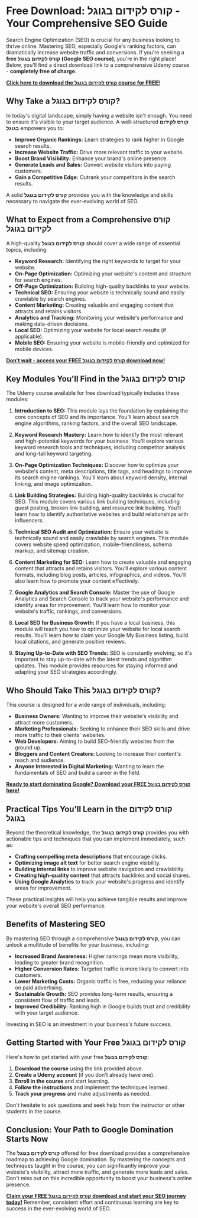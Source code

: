 # Free Download: קורס לקידום בגוגל - Your Comprehensive SEO Guide

Search Engine Optimization (SEO) is crucial for any business looking to thrive online. Mastering SEO, especially Google's ranking factors, can dramatically increase website traffic and conversions. If you're seeking a **free קורס לקידום בגוגל (Google SEO course)**, you're in the right place! Below, you'll find a direct download link to a comprehensive Udemy course - **completely free of charge.**

[**Click here to download the קורס לקידום בגוגל course for FREE!**](https://udemywork.com/kurs-le-kidum-be-google)

## Why Take a קורס לקידום בגוגל?

In today's digital landscape, simply having a website isn't enough. You need to ensure it's visible to your target audience. A well-structured **קורס לקידום בגוגל** empowers you to:

*   **Improve Organic Rankings:** Learn strategies to rank higher in Google search results.
*   **Increase Website Traffic:** Drive more relevant traffic to your website.
*   **Boost Brand Visibility:** Enhance your brand's online presence.
*   **Generate Leads and Sales:** Convert website visitors into paying customers.
*   **Gain a Competitive Edge:** Outrank your competitors in the search results.

A solid **קורס לקידום בגוגל** provides you with the knowledge and skills necessary to navigate the ever-evolving world of SEO.

## What to Expect from a Comprehensive קורס לקידום בגוגל

A high-quality **קורס לקידום בגוגל** should cover a wide range of essential topics, including:

*   **Keyword Research:** Identifying the right keywords to target for your website.
*   **On-Page Optimization:** Optimizing your website's content and structure for search engines.
*   **Off-Page Optimization:** Building high-quality backlinks to your website.
*   **Technical SEO:** Ensuring your website is technically sound and easily crawlable by search engines.
*   **Content Marketing:** Creating valuable and engaging content that attracts and retains visitors.
*   **Analytics and Tracking:** Monitoring your website's performance and making data-driven decisions.
*   **Local SEO:** Optimizing your website for local search results (if applicable).
*   **Mobile SEO:** Ensuring your website is mobile-friendly and optimized for mobile devices.

[**Don't wait - access your FREE קורס לקידום בגוגל download now!**](https://udemywork.com/kurs-le-kidum-be-google)

## Key Modules You'll Find in the קורס לקידום בגוגל

The Udemy course available for free download typically includes these modules:

1.  **Introduction to SEO:** This module lays the foundation by explaining the core concepts of SEO and its importance. You’ll learn about search engine algorithms, ranking factors, and the overall SEO landscape.

2.  **Keyword Research Mastery:** Learn how to identify the most relevant and high-potential keywords for your business. You'll explore various keyword research tools and techniques, including competitor analysis and long-tail keyword targeting.

3.  **On-Page Optimization Techniques:** Discover how to optimize your website's content, meta descriptions, title tags, and headings to improve its search engine rankings. You’ll learn about keyword density, internal linking, and image optimization.

4.  **Link Building Strategies:** Building high-quality backlinks is crucial for SEO. This module covers various link building techniques, including guest posting, broken link building, and resource link building. You’ll learn how to identify authoritative websites and build relationships with influencers.

5.  **Technical SEO Audit and Optimization:** Ensure your website is technically sound and easily crawlable by search engines. This module covers website speed optimization, mobile-friendliness, schema markup, and sitemap creation.

6.  **Content Marketing for SEO:** Learn how to create valuable and engaging content that attracts and retains visitors. You’ll explore various content formats, including blog posts, articles, infographics, and videos. You’ll also learn how to promote your content effectively.

7.  **Google Analytics and Search Console:** Master the use of Google Analytics and Search Console to track your website's performance and identify areas for improvement. You’ll learn how to monitor your website's traffic, rankings, and conversions.

8.  **Local SEO for Business Growth:** If you have a local business, this module will teach you how to optimize your website for local search results. You’ll learn how to claim your Google My Business listing, build local citations, and generate positive reviews.

9.  **Staying Up-to-Date with SEO Trends:** SEO is constantly evolving, so it's important to stay up-to-date with the latest trends and algorithm updates. This module provides resources for staying informed and adapting your SEO strategies accordingly.

## Who Should Take This קורס לקידום בגוגל?

This course is designed for a wide range of individuals, including:

*   **Business Owners:** Wanting to improve their website's visibility and attract more customers.
*   **Marketing Professionals:** Seeking to enhance their SEO skills and drive more traffic to their clients' websites.
*   **Web Developers:** Aiming to build SEO-friendly websites from the ground up.
*   **Bloggers and Content Creators:** Looking to increase their content's reach and audience.
*   **Anyone Interested in Digital Marketing:** Wanting to learn the fundamentals of SEO and build a career in the field.

[**Ready to start dominating Google? Download your FREE קורס לקידום בגוגל here!**](https://udemywork.com/kurs-le-kidum-be-google)

## Practical Tips You'll Learn in the קורס לקידום בגוגל

Beyond the theoretical knowledge, the **קורס לקידום בגוגל** provides you with actionable tips and techniques that you can implement immediately, such as:

*   **Crafting compelling meta descriptions** that encourage clicks.
*   **Optimizing image alt text** for better search engine visibility.
*   **Building internal links** to improve website navigation and crawlability.
*   **Creating high-quality content** that attracts backlinks and social shares.
*   **Using Google Analytics** to track your website's progress and identify areas for improvement.

These practical insights will help you achieve tangible results and improve your website's overall SEO performance.

## Benefits of Mastering SEO

By mastering SEO through a comprehensive **קורס לקידום בגוגל**, you can unlock a multitude of benefits for your business, including:

*   **Increased Brand Awareness:** Higher rankings mean more visibility, leading to greater brand recognition.
*   **Higher Conversion Rates:** Targeted traffic is more likely to convert into customers.
*   **Lower Marketing Costs:** Organic traffic is free, reducing your reliance on paid advertising.
*   **Sustainable Growth:** SEO provides long-term results, ensuring a consistent flow of traffic and leads.
*   **Improved Credibility:** Ranking high in Google builds trust and credibility with your target audience.

Investing in SEO is an investment in your business's future success.

## Getting Started with Your Free קורס לקידום בגוגל

Here's how to get started with your free **קורס לקידום בגוגל**:

1.  **Download the course** using the link provided above.
2.  **Create a Udemy account** (if you don't already have one).
3.  **Enroll in the course** and start learning.
4.  **Follow the instructions** and implement the techniques learned.
5.  **Track your progress** and make adjustments as needed.

Don't hesitate to ask questions and seek help from the instructor or other students in the course.

## Conclusion: Your Path to Google Domination Starts Now

The **קורס לקידום בגוגל** offered for free download provides a comprehensive roadmap to achieving Google domination. By mastering the concepts and techniques taught in the course, you can significantly improve your website's visibility, attract more traffic, and generate more leads and sales. Don't miss out on this incredible opportunity to boost your business's online presence.

[**Claim your FREE קורס לקידום בגוגל download and start your SEO journey today!**](https://udemywork.com/kurs-le-kidum-be-google) Remember, consistent effort and continuous learning are key to success in the ever-evolving world of SEO.
